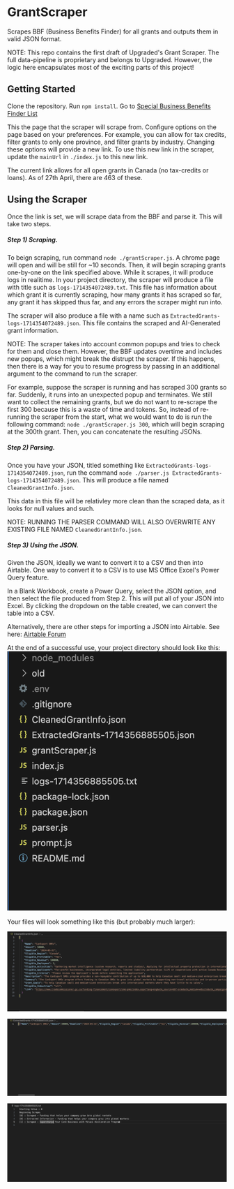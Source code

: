 # GrantScraper
Scrapes BBF (Business Benefits Finder) for all grants and outputs them in valid JSON format.

NOTE: This repo contains the first draft of Upgraded's Grant Scraper. The full data-pipeline is proprietary and belongs to Upgraded. However, the logic here encapsulates most of the exciting parts of this project!

## Getting Started

Clone the repository. Run `npm install`.
Go to [Special Business Benefits Finder List](https://innovation.ised-isde.canada.ca/s/group-groupe?language=en_CA&token=a0BOG000001cip32AA)

This the page that the scraper will scrape from. Configure options on the page based on your preferences. For example, you can allow for tax credits, filter grants to only one province, and filter grants by industry. Changing these options will provide a new link. To use this new link in the scraper, update the `mainUrl` in `./index.js` to this new link.

The current link allows for all open grants in Canada (no tax-credits or loans). As of 27th April, there are 463 of these.

## Using the Scraper

Once the link is set, we will scrape data from the BBF and parse it. This will take two steps.

##### Step 1) Scraping.
To beign scraping, run command `node ./grantScraper.js`. A chrome page will open and will be still for ~10 seconds. Then, it will begin scraping grants one-by-one on the link specified above. While it scrapes, it will produce logs in realitime. In your project directory, the scraper will produce a file with title such as `logs-1714354072489.txt`. This file has information about which grant it is currently scraping, how many grants it has scraped so far, any grant it has skipped thus far, and any errors the scraper might run into.

The scraper will also produce a file with a name such as `ExtractedGrants-logs-1714354072489.json`. This file contains the scraped and AI-Generated grant information.

NOTE: The scraper takes into account common popups and tries to check for them and close them. However, the BBF updates overtime and includes new popups, which might break the distrupt the scraper. If this happens, then there is a way for you to resume progress by passing in an additional argument to the command to run the scraper.

For example, suppose the scraper is running and has scraped 300 grants so far. Suddenly, it runs into an unexpected popup and terminates. We still want to collect the remaining grants, but we do not want to re-scrape the first 300 because this is a waste of time and tokens. So, instead of re-running the scraper from the start, what we would want to do is run the following command: `node ./grantScraper.js 300`, which will begin scraping at the 300th grant. Then, you can concatenate the resulting JSONs.

##### Step 2) Parsing.

Once you have your JSON, titled something like `ExtractedGrants-logs-1714354072489.json`, run the command `node ./parser.js ExtractedGrants-logs-1714354072489.json`. This will produce a file named `CleanedGrantInfo.json`.

This data in this file will be relativley more clean than the scraped data, as it looks for null values and such.

NOTE: RUNNING THE PARSER COMMAND WILL ALSO OVERWRITE ANY EXISTING FILE NAMED `CleanedGrantInfo.json`.


##### Step 3) Using the JSON.

Given the JSON, ideally we want to convert it to a CSV and then into Airtable. 
One way to convert it to a CSV is to use MS Office Excel's Power Query feature.

In a Blank Workbook, create a Power Query, select the JSON option, and then select the file produced from Step 2. This will put all of your JSON into Excel. By clicking the dropdown on the table created, we can convert the table into a CSV.

Alternatively, there are other steps for importing a JSON into Airtable.
See here: [Airtable Forum](https://community.airtable.com/t5/other-questions/getting-started-with-airtable-importing-json-data-structure/td-p/58619)




At the end of a successful use, your project directory should look like this:
![Image 1](/public/directory.png)

Your files will look something like this (but probably much larger):

![Image 2](/public/cleanedInfo.png)

![Image 3](/public/rawInfo.png)

![Image 4](/public/logs.png)
